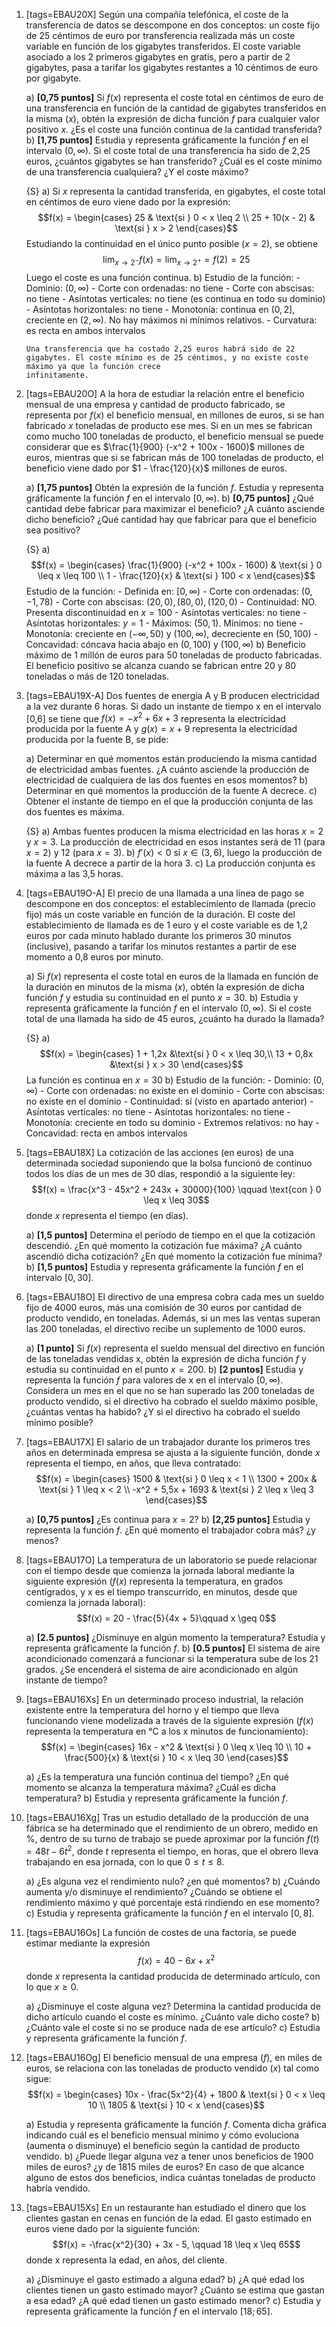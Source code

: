 1.  [tags=EBAU20X] Según una compañía telefónica, el coste de la
    transferencia de datos se descompone en dos conceptos: un coste fijo
    de 25 céntimos de euro por transferencia realizada más un coste
    variable en función de los gigabytes transferidos. El coste variable
    asociado a los 2 primeros gigabytes en gratis, pero a partir de 2
    gigabytes, pasa a tarifar los gigabytes restantes a 10 céntimos de
    euro por gigabyte.

    a)  **\[0,75 puntos\]** Si $f(x)$ representa el coste total en
        céntimos de euro de una transferencia en función de la cantidad
        de gigabytes transferidos en la misma $(x)$, obtén la expresión
        de dicha función $f$ para cualquier valor positivo $x$. ¿Es el
        coste una función continua de la cantidad transferida?
    b)  **\[1,75 puntos\]** Estudia y representa gráficamente la función
        $f$ en el intervalo $(0,\infty)$. Si el coste total de una
        transferencia ha sido de 2,25 euros, ¿cuántos gigabytes se han
        transferido? ¿Cuál es el coste mínimo de una transferencia
        cualquiera? ¿Y el coste máximo?

    {S}
    a)  Si $x$ representa la cantidad transferida, en gigabytes, el
        coste total en céntimos de euro viene dado por la expresión:
        $$f(x) = \begin{cases}
            25              & \text{si } 0 < x \leq 2 \\
            25 + 10(x - 2)  & \text{si } x > 2
        \end{cases}$$
        Estudiando la continuidad en el único punto
        posible ($x = 2$), se obtiene
        $$ \lim_{x\to2^-} f(x) = \lim_{x\to2^+} = f(2) = 25$$ Luego el
        coste es una función continua.
    b)  Estudio de la función:
        -   Dominio: $(0,\infty)$
        -   Corte con ordenadas: no tiene
        -   Corte con abscisas: no tiene
        -   Asíntotas verticales: no tiene (es continua en todo su dominio)
        -   Asíntotas horizontales: no tiene
        -   Monotonía: continua en $(0,2]$, creciente en $(2,\infty)$. No hay máximos ni mínimos relativos.
        -   Curvatura: es recta en ambos intervalos

        Una transferencia que ha costado 2,25 euros habrá sido de 22
        gigabytes. El coste mínimo es de 25 céntimos, y no existe coste máximo ya que la función crece
        infinitamente.

1.  [tags=EBAU20O] A la hora de estudiar la relación entre el
    beneficio mensual de una empresa y cantidad de producto fabricado,
    se representa por $f(x)$ el beneficio mensual, en millones de euros,
    si se han fabricado $x$ toneladas de producto ese mes. Si en un mes
    se fabrican como mucho 100 toneladas de producto, el beneficio
    mensual se puede considerar que es
    $\frac{1}{900} (-x^2 + 100x - 1600)$ millones de euros, mientras que
    si se fabrican más de 100 toneladas de producto, el beneficio viene
    dado por $1 - \frac{120}{x}$ millones de euros.

    a)  **\[1,75 puntos\]** Obtén la expresión de la función $f$.
        Estudia y representa gráficamente la función $f$ en el intervalo
        $[0,\infty)$.
    b)  **\[0,75 puntos\]** ¿Qué cantidad debe fabricar para maximizar
        el beneficio? ¿A cuánto asciende dicho beneficio? ¿Qué cantidad
        hay que fabricar para que el beneficio sea positivo?

    {S}
    a)  $$f(x) = \begin{cases}
            \frac{1}{900} (-x^2 + 100x - 1600)  & \text{si } 0 \leq x \leq 100 \\
            1 - \frac{120}{x}                   & \text{si } 100 < x
        \end{cases}$$
        Estudio de la función:
        -   Definida en: $[0,\infty)$
        -   Corte con ordenadas: $(0,-1,78)$
        -   Corte con abscisas: $(20,0),(80,0),(120,0)$
        -   Continuidad: NO. Presenta discontinuidad en $x = 100$
        -   Asíntotas verticales: no tiene
        -   Asíntotas horizontales: $y = 1$
        -   Máximos: $(50, 1)$. Mínimos: no tiene
        -   Monotonía: creciente en $(-\infty,50)$ y $(100, \infty)$, decreciente en $(50,100)$
        -   Concavidad: cóncava hacia abajo en $(0,100)$ y $(100,\infty)$
    b)  Beneficio máximo de 1 millón de euros para 50 toneladas de producto fabricadas.
        El beneficio positivo se alcanza cuando se fabrican entre 20 y 80 toneladas o más de 120 toneladas.

1.  [tags=EBAU19X-A] Dos fuentes de energía A y B producen electricidad
    a la vez durante 6 horas. Si dado un instante de tiempo x en el
    intervalo \[0,6\] se tiene que $f(x) = -x^2 + 6x + 3$ representa la
    electricidad producida por la fuente A y $g(x) = x + 9$ representa
    la electricidad producida por la fuente B, se pide:

    a)  Determinar en qué momentos están produciendo la
        misma cantidad de electricidad ambas fuentes. ¿A cuánto asciende
        la producción de electricidad de cualquiera de las dos fuentes
        en esos momentos?
    b)  Determinar en qué momentos la producción de la
        fuente A decrece.
    c)  Obtener el instante de tiempo en el que la
        producción conjunta de las dos fuentes es máxima.

    {S}
    a)  Ambas fuentes producen la misma electricidad en las horas $x = 2$ y $x = 3$.
        La producción de electricidad en esos instantes será de 11 (para $x = 2$) y 12 (para $x = 3$).
    b)  $f'(x) < 0 \text{ si } x \in (3,6)$, luego la producción de la fuente A decrece a partir de la hora 3.
    c)  La producción conjunta es máxima a las 3,5 horas.

1.  [tags=EBAU19O-A] El precio de una llamada a una línea de pago se
    descompone en dos conceptos: el establecimiento de llamada (precio
    fijo) más un coste variable en función de la duración. El coste del
    establecimiento de llamada es de 1 euro y el coste variable es de
    1,2 euros por cada minuto hablado durante los primeros 30 minutos
    (inclusive), pasando a tarifar los minutos restantes a partir de ese
    momento a 0,8 euros por minuto.

    a)  Si $f(x)$ representa el coste total en euros de
        la llamada en función de la duración en minutos de la misma
        $(x)$, obtén la expresión de dicha función $f$ y estudia su
        continuidad en el punto $x = 30$.
    b)  Estudia y representa gráficamente la función
        $f$ en el intervalo $(0,\infty)$. Si el coste total de una
        llamada ha sido de 45 euros, ¿cuánto ha durado la llamada?

    {S}
    a)  $$f(x) = \begin{cases}
            1 + 1,2x    &\text{si } 0 < x \leq 30,\\
            13 + 0,8x   &\text{si } x > 30
        \end{cases}$$
        La función es continua en $x = 30$
    b)  Estudio de la función:
        -   Dominio: $(0,\infty)$
        -   Corte con ordenadas: no existe en el dominio
        -   Corte con abscisas: no existe en el dominio
        -   Continuidad: sí (visto en apartado anterior)
        -   Asíntotas verticales: no tiene
        -   Asíntotas horizontales: no tiene
        -   Monotonía: creciente en todo su dominio
        -   Extremos relativos: no hay
        -   Concavidad: recta en ambos intervalos

1.  [tags=EBAU18X] La cotización de las acciones (en euros) de una
    determinada sociedad suponiendo que la bolsa funcionó de continuo
    todos los días de un mes de 30 días, respondió a la siguiente ley:
    $$f(x) = \frac{x^3 - 45x^2 + 243x + 30000}{100} \qquad \text{con } 0 \leq x \leq 30$$
    donde $x$ representa el tiempo (en días).

    a)  **\[1,5 puntos\]** Determina el período de tiempo en el que la
        cotización descendió. ¿En qué momento la cotización fue máxima?
        ¿A cuánto ascendió dicha cotización? ¿En qué momento la
        cotización fue mínima?
    b)  **\[1,5 puntos\]** Estudia y representa gráficamente la función
        $f$ en el intervalo $[0,30]$.

1.  [tags=EBAU18O] El directivo de una empresa cobra cada mes un
    sueldo fijo de 4000 euros, más una comisión de 30 euros por cantidad
    de producto vendido, en toneladas. Además, si un mes las ventas
    superan las 200 toneladas, el directivo recibe un suplemento de 1000
    euros.

    a)  **\[1 punto\]** Si $f(x)$ representa el sueldo mensual del
        directivo en función de las toneladas vendidas x, obtén la
        expresión de dicha función $f$ y estudia su continuidad en el
        punto $x = 200$.
    b)  **\[2 puntos\]** Estudia y representa la función $f$ para
        valores de x en el intervalo $[0,\infty)$. Considera un mes en
        el que no se han superado las 200 toneladas de producto vendido,
        si el directivo ha cobrado el sueldo máximo posible, ¿cuántas
        ventas ha habido? ¿Y si el directivo ha cobrado el sueldo mínimo
        posible?

1.  [tags=EBAU17X] El salario de un trabajador durante los primeros
    tres años en determinada empresa se ajusta a la siguiente función,
    donde *x* representa el tiempo, en años, que lleva contratado:
    $$f(x) = \begin{cases}
        1500                & \text{si } 0 \leq x < 1       \\
        1300 + 200x         & \text{si } 1 \leq x < 2       \\
        -x^2 + 5,5x + 1693  & \text{si } 2 \leq x \leq 3
    \end{cases}$$

    a)  **\[0,75 puntos\]** ¿Es continua para $x = 2$?
    b)  **\[2,25 puntos\]** Estudia y representa la función $f$. ¿En qué
        momento el trabajador cobra más? ¿y menos?

1.  [tags=EBAU17O] La temperatura de un laboratorio se puede
    relacionar con el tiempo desde que comienza la jornada laboral
    mediante la siguiente expresión ($f(x)$ representa la temperatura,
    en grados centígrados, y x es el tiempo transcurrido, en minutos,
    desde que comienza la jornada laboral):
    $$f(x) = 20 - \frac{5}{4x + 5}\qquad x \geq 0$$

    a)  **\[2.5 puntos\]** ¿Disminuye en algún momento la temperatura?
        Estudia y representa gráficamente la función $f$.
    b)  **\[0.5 puntos\]** El sistema de aire acondicionado comenzará a
        funcionar si la temperatura sube de los 21 grados. ¿Se encenderá
        el sistema de aire acondicionado en algún instante de tiempo?

1.  [tags=EBAU16Xs] En un determinado proceso industrial, la relación
    existente entre la temperatura del horno y el tiempo que lleva
    funcionando viene modelizada a través de la siguiente expresión
    ($f(x)$ representa la temperatura en °C a los x minutos de
    funcionamiento): $$f(x) = \begin{cases}
        16x - x^2           & \text{si } 0 \leq x \leq 10 \\
        10 + \frac{500}{x}  & \text{si } 10 < x \leq 30
    \end{cases}$$

    a)  ¿Es la temperatura una función continua del tiempo? ¿En qué
        momento se alcanza la temperatura máxima? ¿Cuál es dicha
        temperatura?
    b)  Estudia y representa gráficamente la función $f$.

1.  [tags=EBAU16Xg] Tras un estudio detallado de la producción de una
    fábrica se ha determinado que el rendimiento de un obrero, medido en
    %, dentro de su turno de trabajo se puede aproximar por la función
    $f(t) = 48t - 6t^2$, donde $t$ representa el tiempo, en horas, que
    el obrero lleva trabajando en esa jornada, con lo que
    $0 \leq t \leq 8$.

    a)  ¿Es alguna vez el rendimiento nulo? ¿en qué momentos?
    b)  ¿Cuándo aumenta y/o disminuye el rendimiento? ¿Cuándo se obtiene
        el rendimiento máximo y qué porcentaje está rindiendo en ese
        momento?
    c)  Estudia y representa gráficamente la función $f$ en el intervalo
        $[0,8]$.

1.  [tags=EBAU16Os] La función de costes de una factoría, se puede
    estimar mediante la expresión $$f(x) = 40 - 6x + x^2$$ donde $x$
    representa la cantidad producida de determinado artículo, con lo que
    $x \geq 0$.

    a)  ¿Disminuye el coste alguna vez? Determina la cantidad producida
        de dicho artículo cuando el coste es mínimo. ¿Cuánto vale dicho
        coste?
    b)  ¿Cuánto vale el coste si no se produce nada de ese artículo?
    c)  Estudia y representa gráficamente la función $f$.

1.  [tags=EBAU16Og] El beneficio mensual de una empresa ($f$), en
    miles de euros, se relaciona con las toneladas de producto vendido
    ($x$) tal como sigue: $$f(x) = \begin{cases}
        10x - \frac{5x^2}{4} + 1800 & \text{si } 0 < x \leq 10 \\
        1805                        & \text{si } 10 < x
    \end{cases}$$

    a)  Estudia y representa gráficamente la función $f$. Comenta dicha
        gráfica indicando cuál es el beneficio mensual mínimo y cómo
        evoluciona (aumenta o disminuye) el beneficio según la cantidad
        de producto vendido.
    b)  ¿Puede llegar alguna vez a tener unos beneficios de 1900 miles
        de euros? ¿y de 1815 miles de euros? En caso de que alcance
        alguno de estos dos beneficios, indica cuántas toneladas de
        producto habría vendido.

1.  [tags=EBAU15Xs] En un restaurante han estudiado el dinero que los
    clientes gastan en cenas en función de la edad. El gasto estimado
    en euros viene dado por la siguiente función:
    $$f(x) = -\frac{x^2}{30} + 3x - 5, \qquad 18 \leq x \leq 65$$ donde x
    representa la edad, en años, del cliente.

    a)  ¿Disminuye el gasto estimado a alguna edad?
    b)  ¿A qué edad los clientes tienen un gasto estimado mayor? ¿Cuánto
        se estima que gastan a esa edad? ¿A qué edad tienen un gasto
        estimado menor?
    c)  Estudia y representa gráficamente la función $f$ en el intervalo
        $[18;65]$.

